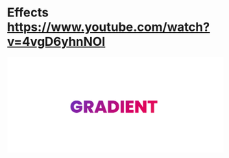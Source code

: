 # Effects https://www.youtube.com/watch?v=4vgD6yhnNOI
<p align="center">
  <img src="preview.png" alt="preview del proyecto" width="600">
</p>